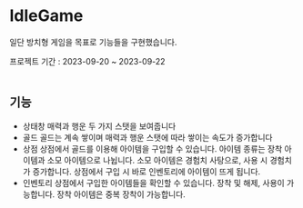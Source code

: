 # IdleGame
일단 방치형 게임을 목표로 기능들을 구현했습니다.

프로젝트 기간 : 2023-09-20 ~ 2023-09-22
<br/>
<br/>

## 기능
* 상태창
  매력과 행운 두 가지 스탯을 보여줍니다
* 골드
  골드는 계속 쌓이며 매력과 행운 스탯에 따라 쌓이는 속도가 증가합니다
* 상점
  상점에서 골드를 이용해 아이템을 구입할 수 있습니다.
  아이템 종류는 장착 아이템과 소모 아이템으로 나뉩니다.
  소모 아이템은 경험치 사탕으로, 사용 시 경험치가 증가합니다.
  상점에서 구입 시 바로 인벤토리에 아이템이 뜨게 됩니다.
* 인벤토리
  상점에서 구입한 아이템들을 확인할 수 있습니다.
  장착 및 해제, 사용이 가능합니다.
  장착 아이템은 중복 장착이 가능합니다.
